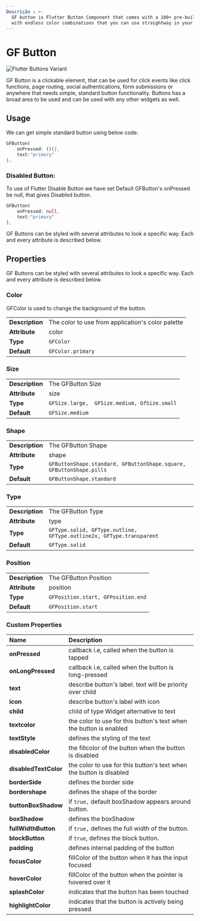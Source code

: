 ```yaml
---
Descrição : >-
  GF button is Flutter Button Component that comes with a 100+ pre-built button
  with endless color combinations that you can use straightway in your project.
---
```


# GF Button

![Flutter Buttons Variant](https://ik.imagekit.io/ionicfirebaseapp/docs/tr:dpr-auto,tr:w-auto/Gf_buttons_2x_aotfII9ZS5.png)



GF Button is a clickable element, that can be used for click events like click functions, page routing, social authentications, form submissions or anywhere that needs simple, standard button functionality. Buttons has a broad area to be used  and can be used with any other widgets as well.

## Usage

We can get simple standard button using below code. 

```dart
GFButton(
    onPressed: (){},
    text:"primary"
),
```

### Disabled Button:

To use of Flutter Disable Button we have set Default GFButton's  onPressed be null, that gives Disabled button.

```dart
GFButton(                          
    onPressed: null,             
    text:"primary"
),
```

GF Buttons can be styled with several attributes to look a specific way. Each and every attribute is described below.

## Properties 

GF Buttons can be styled with several attributes to look a specific way. Each and every attribute is described below.

### Color 

GFColor is used to change the background of the button.

|  |  |
| :--- | :--- |
| **Description** | The color to use from application's color palette                                |
| **Attribute** |  color |
| **Type** | `GFColor` |
| **Default** | `GFColor.primary` |

### Size

|  |  |
| :--- | :--- |
| **Description**  | The GFButton Size                                                                                           |
| **Attribute** |  size |
| **Type** | `GFSize.large,  GFSize.medium, GfSize.small` |
| **Default** | `GFSize.medium` |

### Shape

|  |  |
| :--- | :--- |
| **Description**     |  The GFButton Shape                                               |
| **Attribute** |  shape |
| **Type**               | `GFButtonShape.standard, GFButtonShape.square, GFButtonShape.pills` |
| **Default** | `GFButtonShape.standard` |

### Type

|  |  |
| :--- | :--- |
| **Description**     |   The GFButton Type                                |
| **Attribute** |   type |
| **Type** | `GFType.solid, GFType.outline, GFType.outline2x, GFType.transparent` |
| **Default** | `GFType.solid` |

### Position

|  |  |
| :--- | :--- |
| **Description** |  The GFButton Position                                                                    |
| **Attribute** |  position |
| **Type** | `GFPosition.start, GFPosition.end` |
| **Default** | `GFPosition.start` |

### Custom Properties

| Name | Description |
| :--- | :--- |
| **onPressed**   | callback i.e, called when the button is tapped |
| **onLongPressed** | callback i.e, called when the button is long-pressed |
| **text** |  describe button's label. text will be priority over child |
| **icon** |  describe button's label with icon |
| **child** | child of type Widget alternative to text |
| **textcolor** | the color to use for this button's text when the button is enabled |
| **textStyle** | defines the styling of the text |
| **disabledColor** | the fillcolor of  the button when the button is disabled |
| **disabledTextColor** | the color to use for this button's text when the button is disabled |
| **borderSide** | defines the border side  |
| **bordershape** | defines the shape of the border |
| **buttonBoxShadow** | if `true,` default boxShadow appears around button. |
| **boxShadow** | defines the boxShadow |
| **fullWidthButton** | if `true,` defines the full width of the button.  |
| **blockButton** | if `true`, defines the block button.  |
| **padding** | defines internal padding of the button |
| **focusColor** | fillColor of the button when it has the input focused |
| **hoverColor** | fillColor of the button when the pointer is hovered over it |
| **splashColor** | indicates that the button has been touched |
| **highlightColor** | indicates that the button is actively being pressed |

